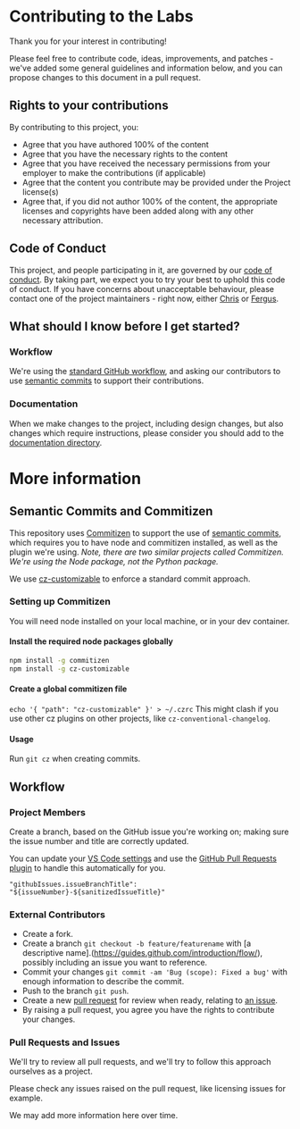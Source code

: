 # Contributing to the Labs
Thank you for your interest in contributing!

Please feel free to contribute code, ideas, improvements, and patches - we've added some general guidelines and information below, and you can propose changes to this document in a pull request.

## Rights to your contributions
By contributing to this project, you:
- Agree that you have authored 100% of the content
- Agree that you have the necessary rights to the content
- Agree that you have received the necessary permissions from your employer to make the contributions (if applicable)
- Agree that the content you contribute may be provided under the Project license(s)
- Agree that, if you did not author 100% of the content, the appropriate licenses and copyrights have been added along with any other necessary attribution.

## Code of Conduct
This project, and people participating in it, are governed by our [code of conduct](CODE_OF_CONDUCT.md). By taking part, we expect you to try your best to uphold this code of conduct. If you have concerns about unacceptable behaviour, please contact one of the project maintainers - right now, either [Chris](https://twitter.com/sealjay_clj) or [Fergus](https://twitter.com/FergusKidd).

## What should I know before I get started?
### Workflow
We're using the [standard GitHub workflow](https://guides.github.com/introduction/flow/), and asking our contributors to use [semantic commits](https://nitayneeman.com/posts/understanding-semantic-commit-messages-using-git-and-angular/#common-types) to support their contributions.

### Documentation
When we make changes to the project, including design changes, but also changes which require instructions, please consider you should add to the [documentation directory](https://github.com/Avanade/emtech-stretch-labs/tree/main/docs/).

# More information
## Semantic Commits and Commitizen
This repository uses [Commitizen](https://github.com/commitizen/cz-cli#making-your-repo-commitizen-friendly) to support the use of [semantic commits](https://nitayneeman.com/posts/understanding-semantic-commit-messages-using-git-and-angular/#common-types), which requires you to have node and commitizen installed, as well as the plugin we're using.  *Note, there are two similar projects called Commitizen. We're using the Node package, not the Python package.*

We use [cz-customizable](https://github.com/leoforfree/cz-customizable) to enforce a standard commit approach.
### Setting up Commitizen
You will need node installed on your local machine, or in your dev container.

#### Install the required node packages globally
```bash
npm install -g commitizen
npm install -g cz-customizable
```
#### Create a global commitizen file
`echo '{ "path": "cz-customizable" }' > ~/.czrc`
This might clash if you use other cz plugins on other projects, like `cz-conventional-changelog`.
#### Usage
Run `git cz` when creating commits.
## Workflow
### Project Members
Create a branch, based on the GitHub issue you're working on; making sure the issue number and title are correctly updated.

You can update your [VS Code settings](https://code.visualstudio.com/) and use the [GitHub Pull Requests plugin](https://aka.ms/vscodepr-download) to handle this automatically for you.
```
"githubIssues.issueBranchTitle": "${issueNumber}-${sanitizedIssueTitle}"
```

### External Contributors
- Create a fork.
- Create a branch `git checkout -b feature/featurename` with [a descriptive name].(https://guides.github.com/introduction/flow/), possibly including an issue you want to reference.
- Commit your changes `git commit -am 'Bug (scope): Fixed a bug'` with enough information to describe the commit.
- Push to the branch `git push`.
- Create a new [pull request](https://docs.github.com/en/desktop/contributing-and-collaborating-using-github-desktop/creating-an-issue-or-pull-request) for review when ready, relating to [an issue](https://guides.github.com/features/issues/).
- By raising a pull request, you agree you have the rights to contribute your changes.

### Pull Requests and Issues
We'll try to review all pull requests, and we'll try to follow this approach ourselves as a project.

Please check any issues raised on the pull request, like licensing issues for example.

We may add more information here over time.